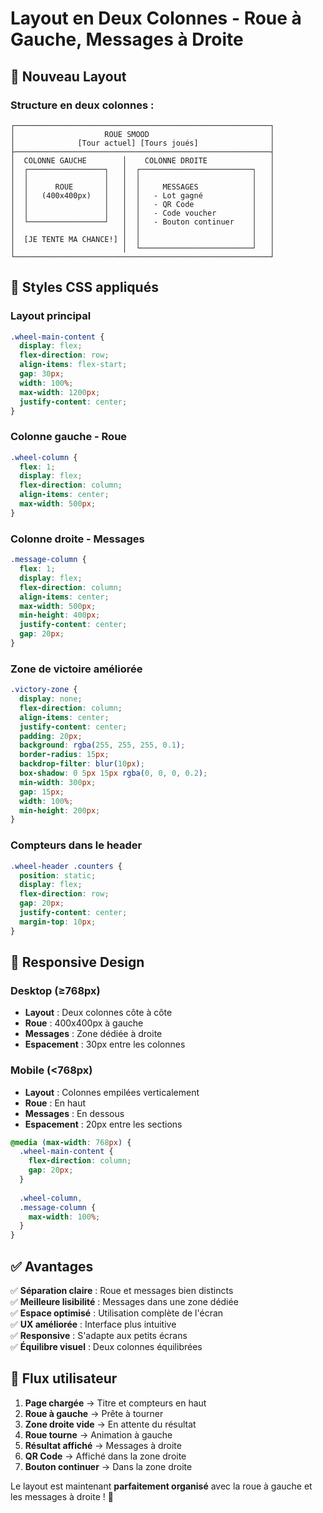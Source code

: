 # Layout en Deux Colonnes - Roue à Gauche, Messages à Droite

## 🎯 **Nouveau Layout**

### **Structure en deux colonnes :**
```
┌─────────────────────────────────────────────────────────┐
│                    ROUE SMOOD                           │
│              [Tour actuel] [Tours joués]                │
├─────────────────────────────────────────────────────────┤
│  COLONNE GAUCHE        │    COLONNE DROITE              │
│  ┌─────────────────┐   │  ┌─────────────────────────┐   │
│  │                 │   │  │                         │   │
│  │      ROUE       │   │  │     MESSAGES            │   │
│  │   (400x400px)   │   │  │   - Lot gagné           │   │
│  │                 │   │  │   - QR Code             │   │
│  │                 │   │  │   - Code voucher        │   │
│  └─────────────────┘   │  │   - Bouton continuer    │   │
│                        │  │                         │   │
│  [JE TENTE MA CHANCE!] │  │                         │   │
│                        │  └─────────────────────────┘   │
└─────────────────────────────────────────────────────────┘
```

## 🎨 **Styles CSS appliqués**

### **Layout principal**
```css
.wheel-main-content {
  display: flex;
  flex-direction: row;
  align-items: flex-start;
  gap: 30px;
  width: 100%;
  max-width: 1200px;
  justify-content: center;
}
```

### **Colonne gauche - Roue**
```css
.wheel-column {
  flex: 1;
  display: flex;
  flex-direction: column;
  align-items: center;
  max-width: 500px;
}
```

### **Colonne droite - Messages**
```css
.message-column {
  flex: 1;
  display: flex;
  flex-direction: column;
  align-items: center;
  max-width: 500px;
  min-height: 400px;
  justify-content: center;
  gap: 20px;
}
```

### **Zone de victoire améliorée**
```css
.victory-zone {
  display: none;
  flex-direction: column;
  align-items: center;
  justify-content: center;
  padding: 20px;
  background: rgba(255, 255, 255, 0.1);
  border-radius: 15px;
  backdrop-filter: blur(10px);
  box-shadow: 0 5px 15px rgba(0, 0, 0, 0.2);
  min-width: 300px;
  gap: 15px;
  width: 100%;
  min-height: 200px;
}
```

### **Compteurs dans le header**
```css
.wheel-header .counters {
  position: static;
  display: flex;
  flex-direction: row;
  gap: 20px;
  justify-content: center;
  margin-top: 10px;
}
```

## 📱 **Responsive Design**

### **Desktop (≥768px)**
- **Layout** : Deux colonnes côte à côte
- **Roue** : 400x400px à gauche
- **Messages** : Zone dédiée à droite
- **Espacement** : 30px entre les colonnes

### **Mobile (<768px)**
- **Layout** : Colonnes empilées verticalement
- **Roue** : En haut
- **Messages** : En dessous
- **Espacement** : 20px entre les sections

```css
@media (max-width: 768px) {
  .wheel-main-content {
    flex-direction: column;
    gap: 20px;
  }
  
  .wheel-column,
  .message-column {
    max-width: 100%;
  }
}
```

## ✅ **Avantages**

✅ **Séparation claire** : Roue et messages bien distincts  
✅ **Meilleure lisibilité** : Messages dans une zone dédiée  
✅ **Espace optimisé** : Utilisation complète de l'écran  
✅ **UX améliorée** : Interface plus intuitive  
✅ **Responsive** : S'adapte aux petits écrans  
✅ **Équilibre visuel** : Deux colonnes équilibrées  

## 🚀 **Flux utilisateur**

1. **Page chargée** → Titre et compteurs en haut
2. **Roue à gauche** → Prête à tourner
3. **Zone droite vide** → En attente du résultat
4. **Roue tourne** → Animation à gauche
5. **Résultat affiché** → Messages à droite
6. **QR Code** → Affiché dans la zone droite
7. **Bouton continuer** → Dans la zone droite

Le layout est maintenant **parfaitement organisé** avec la roue à gauche et les messages à droite ! 🎉
